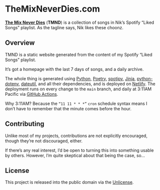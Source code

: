 # TheMixNeverDies.com

[**The Mix Never Dies**] (**TMND**) is a collection of songs in Nik’s Spotify “Liked
Songs” playlist.
As the tagline says, Nik likes these choonz.


## Overview

TMND is a static website generated from the content of my Spotify “Liked Songs”
playlist.

It’s got a homepage with the last 7 days of songs, and a daily archive.

The whole thing is generated using [Python], [Poetry], [spotipy], [Jinja],
[python-dotenv], [dateutil], and all their dependencies, and is deployed on [Netlify].
The deployment runs on every change to the `main` branch, and daily at 3:11AM Pacific
via [GitHub Actions].

Why 3:11AM? Because the `“11 11 * * *”` `cron` schedule syntax means I don’t have to
remember that the minute comes before the hour.


## Contributing

Unlike most of my projects, contributions are not explicitly encouraged, though they’re
not discouraged, either.

If there’s any real interest, I’d be open to turning this into something usable by
others.
However, I’m quite skeptical about that being the case, so…


## License

This project is released into the public domain via the [Unlicense].


[**The Mix Never Dies**]: https://themixneverdies.com/ "The Mix Never Dies"
[Python]: https://www.python.org/ "Welcome to Python.org"
[Poetry]: https://python-poetry.org/ "Poetry - Python dependency management and packaging made easy."
[spotipy]: https://github.com/plamere/spotipy "plamere/spotipy: A light weight Python library for the Spotify Web API"
[Jinja]: https://jinja.palletsprojects.com/en/2.11.x/ "Jinja — Jinja Documentation (2.11.x)"
[python-dotenv]: https://github.com/theskumar/python-dotenv "theskumar/python-dotenv: Get and set values in your .env file in local and production servers."
[dateutil]: https://dateutil.readthedocs.io/en/stable/ "dateutil - powerful extensions to datetime — dateutil 2.8.1 documentation"
[Netlify]: https://www.netlify.com/ "Netlify: Develop & deploy the best web experiences in record time"
[GitHub Actions]: https://github.com/actions "GitHub Actions"
[Unlicense]: https://unlicense.org/ "Unlicense.org » Unlicense Yourself: Set Your Code Free"
